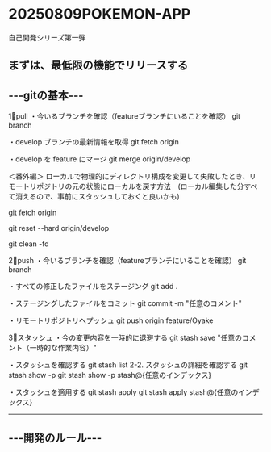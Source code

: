 # 20250809POKEMON-APP
自己開発シリーズ第一弾

まずは、最低限の機能でリリースする
--------------
---gitの基本---
--------------
1⃣pull
・今いるブランチを確認（featureブランチにいることを確認）
git branch

・develop ブランチの最新情報を取得
git fetch origin

・develop を feature にマージ
git merge origin/develop

＜番外編＞
ローカルで物理的にディレクトリ構成を変更して失敗したとき、リモートリポジトリの元の状態にローカルを戻す方法　(ローカル編集した分すべて消えるので、事前にスタッシュしておくと良いかも)

git fetch origin

git reset --hard origin/develop

git clean -fd

2⃣push
・今いるブランチを確認（featureブランチにいることを確認）
git branch

・すべての修正したファイルをステージング
git add .
 
・ステージングしたファイルをコミット
git commit -m "任意のコメント"

・リモートリポジトリへプッシュ 
git push origin feature/Oyake 

3⃣スタッシュ
・今の変更内容を一時的に退避する
git stash save "任意のコメント（一時的な作業内容）"

・スタッシュを確認する
git stash list
2-2. スタッシュの詳細を確認する
git stash show -p
git stash show -p stash@{任意のインデックス}

・スタッシュを適用する
git stash apply
git stash apply stash@{任意のインデックス} 

-----------------
---開発のルール---
-----------------


